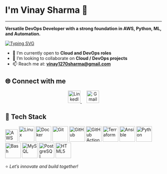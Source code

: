 # I'm Vinay Sharma  🌟
---

**Versatile DevOps Developer with a strong foundation in AWS, Python, ML, and Automation.**

[![Typing SVG](https://readme-typing-svg.demolab.com?font=Fira+Code&pause=1000&color=00A3E0&width=435&lines=DevOps+Enthusiast+🚀;AWS+Cloud+Learner+☁️;Python+Automation+Beginner+🐍;Machine+Learning+Practitioner+🤖)](https://git.io/typing-svg)


- 🌱 I’m currently open to **Cloud and DevOps roles**
- 🤝 I’m looking to collaborate on **Cloud / DevOps projects**
- 📫 Reach me at: **vinay1270sharma@gmail.com**



## 🌐 Connect with me  

<p align="center">
  <a href="https://www.linkedin.com/in/vinay-sharma-a8059a236" target="_blank">
    <img src="https://cdn.jsdelivr.net/gh/devicons/devicon/icons/linkedin/linkedin-original.svg" alt="LinkedIn" width="40" height="40"/>
  </a>
  &nbsp;&nbsp;&nbsp;
  <a href="mailto:vinay1270sharma@gmail.com">
    <img src="https://upload.wikimedia.org/wikipedia/commons/4/4e/Gmail_Icon.svg" alt="Gmail" width="40" height="40"/>
  </a>
</p>



## 🚀 Tech Stack

<p align="left">
  <img src="https://cdn.jsdelivr.net/npm/simple-icons@v9/icons/amazonaws.svg" alt="AWS" width="40" height="40"/>
  <img src="https://cdn.jsdelivr.net/gh/devicons/devicon/icons/linux/linux-original.svg" alt="Linux" width="50" height="50"/>
  <img src="https://cdn.jsdelivr.net/gh/devicons/devicon/icons/docker/docker-original.svg" alt="Docker" width="50" height="50"/>
  <img src="https://cdn.jsdelivr.net/gh/devicons/devicon/icons/git/git-original.svg" alt="Git" width="50" height="50"/>
  <img src="https://cdn.jsdelivr.net/gh/devicons/devicon/icons/github/github-original.svg" alt="GitHub" width="50" height="50"/>
  <img src="https://cdn.jsdelivr.net/gh/devicons/devicon/icons/githubactions/githubactions-original.svg" alt="GitHub Actions" width="50" height="50"/>
  <img src="https://cdn.jsdelivr.net/gh/devicons/devicon/icons/terraform/terraform-original.svg" alt="Terraform" width="50" height="50"/>
  <img src="https://cdn.jsdelivr.net/gh/devicons/devicon/icons/ansible/ansible-original.svg" alt="Ansible" width="50" height="50"/>
  <img src="https://cdn.jsdelivr.net/gh/devicons/devicon/icons/python/python-original.svg" alt="Python" width="50" height="50"/>
  <img src="https://cdn.jsdelivr.net/gh/devicons/devicon/icons/bash/bash-original.svg" alt="Bash" width="50" height="50"/>
  <img src="https://cdn.jsdelivr.net/gh/devicons/devicon/icons/mysql/mysql-original.svg" alt="MySQL" width="50" height="50"/>
  <img src="https://cdn.jsdelivr.net/gh/devicons/devicon/icons/postgresql/postgresql-original.svg" alt="PostgreSQL" width="50" height="50"/>
  <img src="https://cdn.jsdelivr.net/gh/devicons/devicon/icons/html5/html5-original.svg" alt="HTML5" width="50" height="50"/>
</p>


⭐️ _Let’s innovate and build together!_
